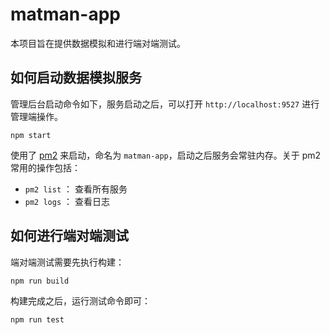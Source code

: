 # matman-app

本项目旨在提供数据模拟和进行端对端测试。

## 如何启动数据模拟服务

管理后台启动命令如下，服务启动之后，可以打开 `http://localhost:9527` 进行管理端操作。

```
npm start
```

使用了 [pm2](https://www.npmjs.com/package/pm2) 来启动，命名为 `matman-app`，启动之后服务会常驻内存。关于 pm2 常用的操作包括：

- `pm2 list` ： 查看所有服务
- `pm2 logs` ： 查看日志


## 如何进行端对端测试

端对端测试需要先执行构建：

```
npm run build
```

构建完成之后，运行测试命令即可：

```
npm run test
```
